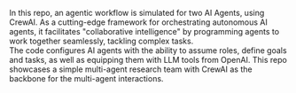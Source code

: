 In this repo, an agentic workflow is simulated for two AI Agents, using CrewAI. 
As a cutting-edge framework for orchestrating autonomous AI agents, it facilitates "collaborative intelligence" by programming agents to work together seamlessly, tackling complex tasks.  
The code configures AI agents with the ability to assume roles, define goals and tasks, as well as equipping them with LLM tools from OpenAI. 
This repo showcases a simple multi-agent research team with CrewAI as the backbone for the multi-agent interactions.
